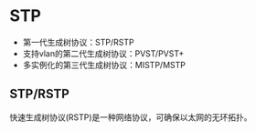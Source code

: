 # STP

* 第一代生成树协议：STP/RSTP
* 支持vlan的第二代生成树协议：PVST/PVST+
* 多实例化的第三代生成树协议：MISTP/MSTP

## STP/RSTP

快速生成树协议(RSTP)是一种网络协议，可确保以太网的无环拓扑。

